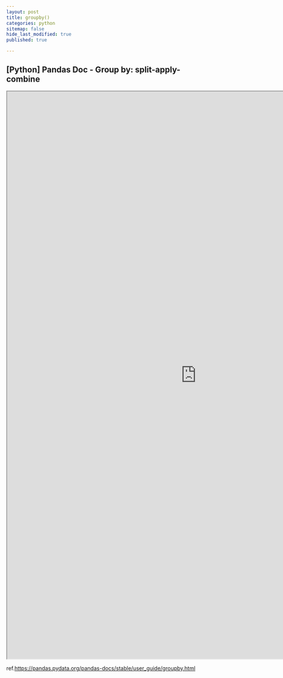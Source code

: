 ```yaml
---
layout: post
title: groupby()
categories: python
sitemap: false
hide_last_modified: true
published: true

---
```


## [Python] Pandas Doc - Group by: split-apply-combine

<iframe src="https://nbviewer.org/gist/soyeonkimgithub/f82f7c4b82311c3336daa7b5b9ab3b58" width="1000" height="1500" scrolling="yes" frameborder="1"></iframe>


ref.https://pandas.pydata.org/pandas-docs/stable/user_guide/groupby.html